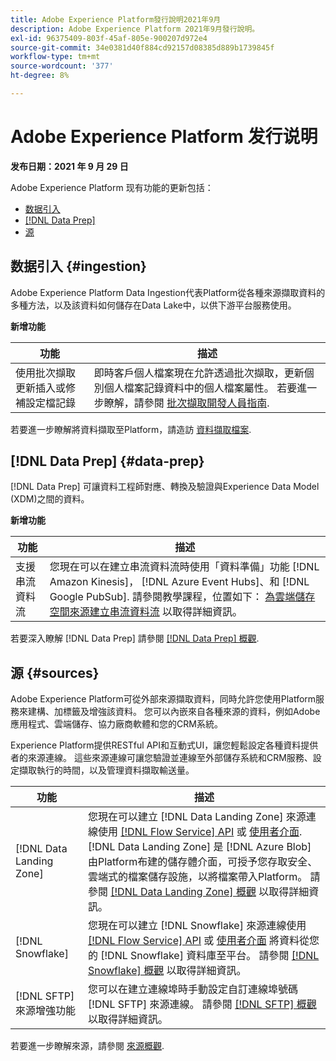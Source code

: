 ```yaml
---
title: Adobe Experience Platform發行說明2021年9月
description: Adobe Experience Platform 2021年9月發行說明。
exl-id: 96375409-803f-45af-805e-900207d972e4
source-git-commit: 34e0381d40f884cd92157d08385d889b1739845f
workflow-type: tm+mt
source-wordcount: '377'
ht-degree: 8%

---
```


# Adobe Experience Platform 发行说明

**发布日期：2021 年 9 月 29 日**

Adobe Experience Platform 现有功能的更新包括：

- [数据引入](#ingestion)
- [[!DNL Data Prep]](#data-prep)
- [源](#sources)

## 数据引入 {#ingestion}

Adobe Experience Platform Data Ingestion代表Platform從各種來源擷取資料的多種方法，以及該資料如何儲存在Data Lake中，以供下游平台服務使用。

**新增功能**

| 功能 | 描述 |
|------- | -----------|
| 使用批次擷取更新插入或修補設定檔記錄 | 即時客戶個人檔案現在允許透過批次擷取，更新個別個人檔案記錄資料中的個人檔案屬性。 若要進一步瞭解，請參閱 [批次擷取開發人員指南](../../ingestion/batch-ingestion/api-overview.md). |

若要進一步瞭解將資料擷取至Platform，請造訪 [資料擷取檔案](../../ingestion/home.md).

## [!DNL Data Prep] {#data-prep}

[!DNL Data Prep] 可讓資料工程師對應、轉換及驗證與Experience Data Model (XDM)之間的資料。

**新增功能**

| 功能 | 描述 |
| --- | --- |
| 支援串流資料流 | 您現在可以在建立串流資料流時使用「資料準備」功能 [!DNL Amazon Kinesis]， [!DNL Azure Event Hubs]、和 [!DNL Google PubSub]. 請參閱教學課程，位置如下： [為雲端儲存空間來源建立串流資料流](../../sources/tutorials/ui/dataflow/streaming/cloud-storage-streaming.md) 以取得詳細資訊。 |

若要深入瞭解 [!DNL Data Prep] 請參閱 [[!DNL Data Prep] 概觀](../../data-prep/home.md).

## 源 {#sources}

Adobe Experience Platform可從外部來源擷取資料，同時允許您使用Platform服務來建構、加標籤及增強該資料。 您可以內嵌來自各種來源的資料，例如Adobe應用程式、雲端儲存、協力廠商軟體和您的CRM系統。

Experience Platform提供RESTful API和互動式UI，讓您輕鬆設定各種資料提供者的來源連線。 這些來源連線可讓您驗證並連線至外部儲存系統和CRM服務、設定擷取執行的時間，以及管理資料擷取輸送量。

| 功能 | 描述 |
| --- | --- |
| [!DNL Data Landing Zone] | 您現在可以建立 [!DNL Data Landing Zone] 來源連線使用 [[!DNL Flow Service] API](../../sources/tutorials/api/create/cloud-storage/data-landing-zone.md) 或 [使用者介面](../../sources/tutorials/ui/create/cloud-storage/data-landing-zone.md). [!DNL Data Landing Zone] 是 [!DNL Azure Blob] 由Platform布建的儲存體介面，可授予您存取安全、雲端式的檔案儲存設施，以將檔案帶入Platform。 請參閱 [[!DNL Data Landing Zone] 概觀](../../sources/connectors/cloud-storage/data-landing-zone.md) 以取得詳細資訊。 |
| [!DNL Snowflake] | 您現在可以建立 [!DNL Snowflake] 來源連線使用 [[!DNL Flow Service] API](../../sources/tutorials/api/create/databases/snowflake.md) 或 [使用者介面](../../sources/tutorials/ui/create/databases/snowflake.md) 將資料從您的 [!DNL Snowflake] 資料庫至平台。 請參閱 [[!DNL Snowflake] 概觀](../../sources/connectors/databases/snowflake.md) 以取得詳細資訊。 |
| [!DNL SFTP] 來源增強功能 | 您可以在建立連線埠時手動設定自訂連線埠號碼 [!DNL SFTP] 來源連線。 請參閱 [[!DNL SFTP] 概觀](../../sources/connectors/cloud-storage/sftp.md) 以取得詳細資訊。 |

若要進一步瞭解來源，請參閱 [來源概觀](../../sources/home.md).
